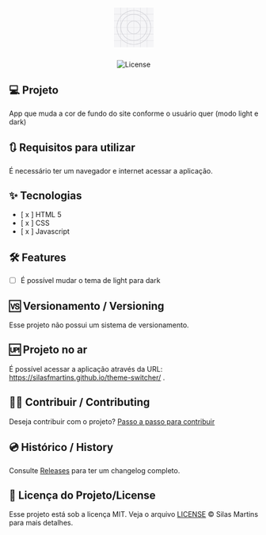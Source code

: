 <h1 align="center">
  <img alt="Figurinha Copa" height="80" title="Plant Manager" src="./assets/icon.png" />
</h1>

<p align="center">
  <img alt="License" src="https://img.shields.io/github/license/silasfmartins/theme-switcher">
</p>

## 💻 Projeto
App que muda a cor de fundo do site conforme o usuário quer (modo light e dark)

## 🔃 Requisitos para utilizar

É necessário ter um navegador e internet acessar a aplicação.

## ✨ Tecnologias

-   [ x ] HTML 5
-   [ x ] CSS
-   [ x ] Javascript

## :hammer_and_wrench: Features 

-   [ ] É possível mudar o tema de light para dark

## 🆚 Versionamento / Versioning

Esse projeto não possui um sistema de versionamento.

## 🆙 Projeto no ar

É possível acessar a aplicação através da URL: https://silasfmartins.github.io/theme-switcher/ .

## 👨‍💻 Contribuir / Contributing

Deseja contribuir com o projeto? [Passo a passo para contribuir](https://github.com/silasfmartins/theme-switcher/blob/master/Contributing.md)

## 💿 Histórico / History

Consulte [Releases](https://github.com/silasfmartins/theme-switcher/releases) para ter um changelog completo.

## 📄 Licença do Projeto/License

Esse projeto está sob a licença MIT. Veja o arquivo [LICENSE](https://github.com/silasfmartins/theme-switcher/blob/main/LICENSE) © Silas Martins para mais detalhes.

<br />
